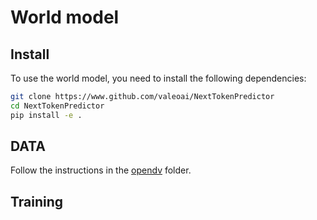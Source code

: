 # World model

## Install

To use the world model, you need to install the following dependencies:

```bash
git clone https://www.github.com/valeoai/NextTokenPredictor
cd NextTokenPredictor
pip install -e .
```

## DATA

Follow the instructions in the [opendv](opendv/README.md) folder.

## Training
